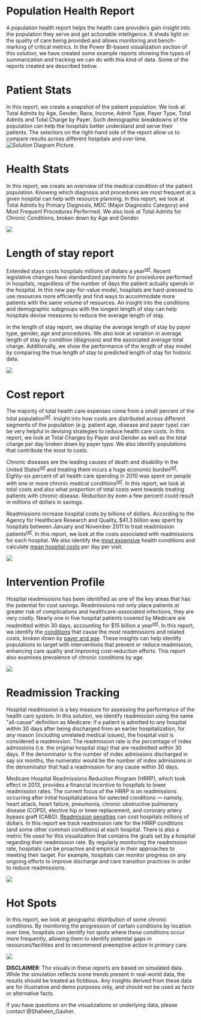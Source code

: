 # Population Health Report 

A population health report helps the health care providers gain insight into the population they serve and get actionable intelligence. It sheds light on the quality of care being provided and allows monitoring and bench-marking of critical metrics. In the Power BI-based visualization section of this solution, we have created some example reports showing the types of summarization and tracking we can do with this kind of data. Some of the reports created are described below.  

# **Patient Stats**
 
In this report, we create a snapshot of the patient population. We look at Total Admits by Age, Gender, Race, Income, Admit Type, Payer Type, Total Admits and Total Charge by Payer. Such demographic breakdowns of the population can help the hospitals better understand and serve their patients. The selectors on the right-hand side of the report allow us to compare results across different hospitals and over time.
![Solution Diagram Picture](https://github.com/Azure/cortana-intelligence-population-health-management/blob/master/ManualDeploymentGuide/media/pbi_PatientStats.PNG?raw=true)

# **Health Stats**

In this report, we create an overview of the medical condition of the patient population. Knowing which diagnosis and procedures are most frequent at a given hospital can help with resource planning. In this report, we look at Total Admits by Primary Diagnosis, MDC (Major Diagnostic Category) and Most Frequent Procedures Performed. We also look at Total Admits for Chronic Conditions, broken down by Age and Gender.

![](https://github.com/Azure/cortana-intelligence-population-health-management/blob/master/ManualDeploymentGuide/media/pbi_HealthStats.PNG?raw=true)

# **Length of stay report**
Extended stays costs hospitals millions of dollars a year<sup>[ref](https://www.hcup-us.ahrq.gov/reports/statbriefs/sb180-Hospitalizations-United-States-2012.pdf)</sup>. Recent legislative changes have standardized payments for procedures performed in hospitals, regardless of the number of days the patient actually spends in the hospital. In this new pay-for-value model, hospitals are hard-pressed to use resources more efficiently and find ways to accommodate more patients with the same volume of resources. An insight into the conditions and demographic subgroups with the longest length of stay can help hospitals devise measures to reduce the average length of stay.

In the length of stay report, we display the average length of stay by payer type, gender, age and procedures. We also look at variation in average length of stay by condition (diagnosis) and the associated average total charge. Additionally, we show the performance of the length of stay model by comparing the true length of stay to predicted length of stay for historic data.

![](https://github.com/Azure/cortana-intelligence-population-health-management/blob/master/ManualDeploymentGuide/media/pbi_LengthofStayReport.PNG?raw=true)

# **Cost report**

The majority of total health care expenses come from a small percent of the total population<sup>[ref](https://archive.ahrq.gov/research/findings/factsheets/costs/expriach/)</sup>. Insight into how costs are distributed across different segments of the population (e.g. patient age, disease and payer type) can be very helpful in devising strategies to reduce health care costs. In this report, we look at Total Charges by Payer and Gender as well as the total charge per day broken down by payer type. We also identify populations that contribute the most to costs. 

Chronic diseases are the leading causes of death and disability in the United States<sup>[ref](https://www.cdc.gov/chronicdisease/overview/)</sup> and treating them incurs a huge economic burden<sup>[ref](http://www.milkeninstitute.org/publications/view/321)</sup>. Eighty-six percent of all health care spending in 2010 was spent on people with one or more chronic medical conditions<sup>[ref](https://www.ahrq.gov/sites/default/files/wysiwyg/professionals/prevention-chronic-care/decision/mcc/mccchartbook.pdf)</sup>. In this report, we look at total costs and also what proportion of total costs went towards treating patients with chronic disease. Reduction by even a few percent could result in millions of dollars in savings.

Readmissions increase hospital costs by billions of dollars. According to the Agency for Healthcare Research and Quality, $41.3 billion was spent by hospitals between January and November 2011 to treat readmission patients<sup>[ref](http://www.fiercehealthcare.com/finance/readmissions-lead-to-41-3b-additional-hospital-costs)</sup>. In this report, we look at the costs associated with readmissions for each hospital. We also identify the [most expensive](https://www.hcup-us.ahrq.gov/reports/statbriefs/sb204-Most-Expensive-Hospital-Conditions.jsp) health conditions and calculate [mean hospital costs](https://www.hcup-us.ahrq.gov/reports/statbriefs/sb181-Hospital-Costs-United-States-2012.pdf) per day per visit.

![](https://github.com/Azure/cortana-intelligence-population-health-management/blob/master/ManualDeploymentGuide/media/pbi_CostReport.PNG?raw=true)

# **Intervention Profile**

Hospital readmissions has been identified as one of the key areas that has the potential for cost savings. Readmissions not only place patients at greater risk of complications and healthcare-associated infections, they are very costly. Nearly one in five hospital patients covered by Medicare are readmitted within 30 days, accounting for $15 billion a year<sup>[ref](https://www.ahrq.gov/news/blog/ahrqviews/112015.html)</sup>. In this report, we identify the [conditions](https://www.hcup-us.ahrq.gov/reports/statbriefs/sb172-Conditions-Readmissions-Payer.pdf) that cause the most readmissions and related costs, broken down by [payer and age](https://www.hcup-us.ahrq.gov/reports/statbriefs/sb199-Readmissions-Payer-Age.pdf). These insights can help identify populations to target with interventions that prevent or reduce readmission, enhancing care quality and improving cost-reduction efforts. This report also examines prevalence of chronic conditions by age.

![](https://github.com/Azure/cortana-intelligence-population-health-management/blob/master/ManualDeploymentGuide/media/pbi_InterventionProfile.PNG?raw=true)

# **Readmission Tracking**
Hospital readmission is a key measure for assessing the performance of the health care system. In this solution, we identify readmission using the same "all-cause" definition as Medicare: if a patient is admitted to *any* hospital within 30 days after being discharged from an earlier hospitalization, for *any* reason (including unrelated medical issues), the hospital visit is considered a readmission. The readmission rate is the percentage of index admissions (i.e. the original hospital stay) that are readmitted within 30 days. If the denominator is the number of index admissions discharged in say six months, the numerator would be the number of index admissions in the denominator that had a readmission for any cause within 30 days.
 
Medicare Hospital Readmissions Reduction Program (HRRP), which took effect in 2013, provides a financial incentive to hospitals to lower readmission rates. The current focus of the HRRP is on readmissions occurring after initial hospitalizations for selected conditions — namely, heart attack, heart failure, pneumonia, chronic obstructive pulmonary disease (COPD), elective hip or knee replacement, and coronary artery bypass graft (CABG). [Readmission penalties](http://khn.org/news/more-than-half-of-hospitals-to-be-penalized-for-excess-readmissions/) can cost hospitals millions of dollars. In this report we track readmission rate for the HRRP conditions (and some other common conditions) at each hospital. There is also a metric file used for this visualization that contains the goals set by a hospital regarding their readmission rate. By regularly monitoring the readmission rate, hospitals can be proactive and empirical in their approaches to meeting their target. For example, hospitals can monitor progress on any ongoing efforts to improve discharge and care transition practices in order to reduce readmissions.

![](https://github.com/Azure/cortana-intelligence-population-health-management/blob/master/ManualDeploymentGuide/media/pbi_ReadmissionTracking.PNG?raw=true)


# **Hot Spots**

In this report, we look at geographic distribution of some chronic conditions. By monitoring the progression of certain conditions by location over time, hospitals can identify hot spots where these conditions occur more frequently, allowing them to identify potential gaps in resources/facilities and to recommend preemptive action in primary care.

![](https://github.com/Azure/cortana-intelligence-population-health-management/blob/master/ManualDeploymentGuide/media/pbi_HotSpots.PNG?raw=true)

**DISCLAIMER**: The visuals in these reports are based on simulated data. While the simulation reflects some trends present in real-world  data, the results should be treated as fictitious. Any insights derived from these data are for illustrative and demo purposes only, and should not be used as facts or alternative facts.

If you have questions on the visualizations or underlying data, please contact @Shaheen_Gauher.
